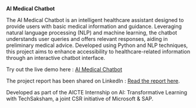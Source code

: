 **AI Medical Chatbot**

The AI Medical Chatbot is an intelligent healthcare assistant designed to provide users with basic medical information and guidance. Leveraging natural language processing (NLP) and machine learning, the chatbot understands user queries and offers relevant responses, aiding in preliminary medical advice. Developed using Python and NLP techniques, this project aims to enhance accessibility to healthcare-related information through an interactive chatbot interface.

Try out the live demo here : [AI Medical Chatbot](https://ai-medical-chatbot-my-project.streamlit.app/)

The project report has been shared on LinkedIn : [Read the report here](https://www.linkedin.com/posts/sanjanadhabale_ai-medical-chatbot-activity-7298706250429595651-YOFS?utm_source=share&utm_medium=member_desktop&rcm=ACoAAFfOKyoB0HRF0oyrCdf445jQOfYz682-f60).

Developed as part of the AICTE Internship on AI: Transformative Learning with TechSaksham, a joint CSR initiative of Microsoft & SAP.
